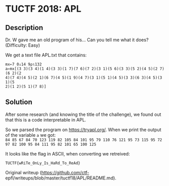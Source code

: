 TUCTF 2018: APL  
=============================

## Description

Dr. W gave me an old program of his... Can you tell me what it does?
(Difficulty: Easy)

We get a text file APL.txt that contains:

```  
mx←7 0↓14 9⍴⍳132  
a←mx[(3 3)(3 4)(1 4)(3 3)(1 7)(7 6)(7 2)(3 1)(5 6)(3 3)(5 2)(4 5)(2 7)(6 2)(2
4)(7 4)(4 5)(2 1)(6 7)(4 5)(1 9)(4 7)(3 1)(5 1)(4 5)(3 3)(6 3)(4 5)(3 1)(5
2)(1 2)(5 1)(7 8)]  
```

## Solution

After some research (and knowing the title of the challenge), we found out
that this is a code interpretable in APL.

So we parsed the program on https://tryapl.org/. When we print the output of
the variable `a` we got:  
`84 85 67 84 70 123 119 82 105 84 101 95 79 110 76 121 95 73 115 95 72 97 82
100 95 84 111 95 82 101 65 100 125`

It looks like the flag in ASCII, when converting we retreived:

`TUCTF{wRiTe_OnLy_Is_HaRd_To_ReAd}`

Original writeup (https://github.com/ctf-
epfl/writeups/blob/master/tuctf18/APL/README.md).